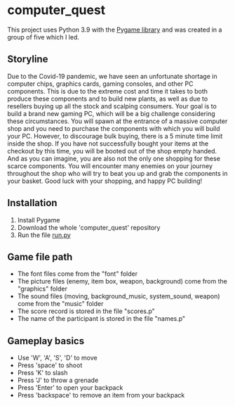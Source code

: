 # computer_quest

This project uses Python 3.9 with the [Pygame library](https://www.pygame.org) and was created in a group of five which I led.

## Storyline

Due to the Covid-19 pandemic, we have seen an unfortunate shortage in computer chips, graphics cards, gaming consoles, and other PC components.
This is due to the extreme cost and time it takes to both produce these components and to build new plants, as well as due to resellers buying up all the stock and scalping consumers.
Your goal is to build a brand new gaming PC, which will be a big challenge considering these circumstances.
You will spawn at the entrance of a massive computer shop and you need to purchase the components with which you will build your PC.
However, to discourage bulk buying, there is a 5 minute time limit inside the shop.
If you have not successfully bought your items at the checkout by this time, you will be booted out of the shop empty handed.
And as you can imagine, you are also not the only one shopping for these scarce components.
You will encounter many enemies on your journey throughout the shop who will try to beat you up and grab the components in your basket.
Good luck with your shopping, and happy PC building!

## Installation
1. Install Pygame
2. Download the whole 'computer_quest' repository
3. Run the file [run.py](https://github.com/jacobghdean/computer_quest/blob/main/run.py)

## Game file path
- The font files come from the "font" folder
- The picture files (enemy, item box, weapon, background) come from the "graphics" folder
- The sound files (moving, background_music, system_sound, weapon) come from the "music" folder
- The score record is stored in the file "scores.p"
- The name of the participant is stored in the file "names.p"

## Gameplay basics
- Use 'W', 'A', 'S', 'D' to move
- Press 'space' to shoot
- Press 'K' to slash
- Press 'J' to throw a grenade
- Press 'Enter' to open your backpack
- Press 'backspace' to remove an item from your backpack


